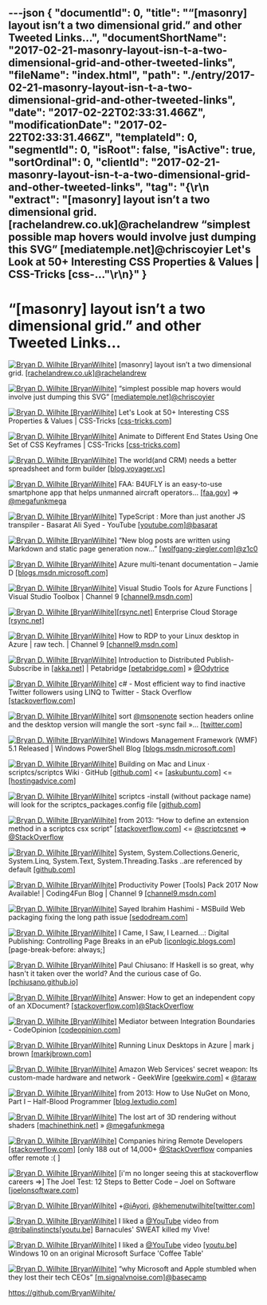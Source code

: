 ---json
{
  "documentId": 0,
  "title": "“[masonry] layout isn’t a two dimensional grid.” and other Tweeted Links…",
  "documentShortName": "2017-02-21-masonry-layout-isn-t-a-two-dimensional-grid-and-other-tweeted-links",
  "fileName": "index.html",
  "path": "./entry/2017-02-21-masonry-layout-isn-t-a-two-dimensional-grid-and-other-tweeted-links",
  "date": "2017-02-22T02:33:31.466Z",
  "modificationDate": "2017-02-22T02:33:31.466Z",
  "templateId": 0,
  "segmentId": 0,
  "isRoot": false,
  "isActive": true,
  "sortOrdinal": 0,
  "clientId": "2017-02-21-masonry-layout-isn-t-a-two-dimensional-grid-and-other-tweeted-links",
  "tag": "{\r\n  \"extract\": \"[masonry] layout isn’t a two dimensional grid. [rachelandrew.co.uk]@rachelandrew “simplest possible map hovers would involve just dumping this SVG” [mediatemple.net]@chriscoyier Let's Look at 50+ Interesting CSS Properties & Values | CSS-Tricks [css-...\"\r\n}"
}
---

# “[masonry] layout isn’t a two dimensional grid.” and other Tweeted Links…

[<img alt="Bryan D. Wilhite [BryanWilhite]" src="https://songhay.blob.core.windows.net/shared-social-twitter/BryanWilhite.jpeg">](http://songhayblog.azurewebsites.net/ "Bryan D. Wilhite [BryanWilhite]") [masonry] layout isn’t a two dimensional grid. [[rachelandrew.co.uk]](https://www.rachelandrew.co.uk/archives/2017/01/18/css-grid-one-layout-method-not-the-only-layout-method/)[@rachelandrew](http://twitter.com/rachelandrew)

[<img alt="Bryan D. Wilhite [BryanWilhite]" src="https://songhay.blob.core.windows.net/shared-social-twitter/BryanWilhite.jpeg">](http://songhayblog.azurewebsites.net/ "Bryan D. Wilhite [BryanWilhite]") “simplest possible map hovers would involve just dumping this SVG” [[mediatemple.net]](http://mediatemple.net/blog/tips/map-rollovers/)[@chriscoyier](http://twitter.com/chriscoyier)

[<img alt="Bryan D. Wilhite [BryanWilhite]" src="https://songhay.blob.core.windows.net/shared-social-twitter/BryanWilhite.jpeg">](http://songhayblog.azurewebsites.net/ "Bryan D. Wilhite [BryanWilhite]") Let's Look at 50+ Interesting CSS Properties & Values | CSS-Tricks [[css-tricks.com]](https://css-tricks.com/lets-look-50-interesting-css-properties-values/)

[<img alt="Bryan D. Wilhite [BryanWilhite]" src="https://songhay.blob.core.windows.net/shared-social-twitter/BryanWilhite.jpeg">](http://songhayblog.azurewebsites.net/ "Bryan D. Wilhite [BryanWilhite]") Animate to Different End States Using One Set of CSS Keyframes | CSS-Tricks [[css-tricks.com]](https://css-tricks.com/animate-different-end-states-using-one-set-css-keyframes/)

[<img alt="Bryan D. Wilhite [BryanWilhite]" src="https://songhay.blob.core.windows.net/shared-social-twitter/BryanWilhite.jpeg">](http://songhayblog.azurewebsites.net/ "Bryan D. Wilhite [BryanWilhite]") The world(and CRM) needs a better spreadsheet and form builder [[blog.voyager.vc]](http://blog.voyager.vc/the-world-needs-a-better-spreadsheet/)

[<img alt="Bryan D. Wilhite [BryanWilhite]" src="https://songhay.blob.core.windows.net/shared-social-twitter/BryanWilhite.jpeg">](http://songhayblog.azurewebsites.net/ "Bryan D. Wilhite [BryanWilhite]") FAA: B4UFLY is an easy-to-use smartphone app that helps unmanned aircraft operators… [[faa.gov]](https://www.faa.gov/uas/where_to_fly/b4ufly/) => [@megafunkmega](http://twitter.com/megafunkmega)

[<img alt="Bryan D. Wilhite [BryanWilhite]" src="https://songhay.blob.core.windows.net/shared-social-twitter/BryanWilhite.jpeg">](http://songhayblog.azurewebsites.net/ "Bryan D. Wilhite [BryanWilhite]") TypeScript : More than just another JS transpiler - Basarat Ali Syed - YouTube [[youtube.com]](https://www.youtube.com/watch?v=wuPSYRi7Pt8)[@basarat](http://twitter.com/basarat)

[<img alt="Bryan D. Wilhite [BryanWilhite]" src="https://songhay.blob.core.windows.net/shared-social-twitter/BryanWilhite.jpeg">](http://songhayblog.azurewebsites.net/ "Bryan D. Wilhite [BryanWilhite]") “New blog posts are written using Markdown and static page generation now…” [[wolfgang-ziegler.com]](http://www.wolfgang-ziegler.com/Blog/new-year-new-blog)[@z1c0](http://twitter.com/z1c0)

[<img alt="Bryan D. Wilhite [BryanWilhite]" src="https://songhay.blob.core.windows.net/shared-social-twitter/BryanWilhite.jpeg">](http://songhayblog.azurewebsites.net/ "Bryan D. Wilhite [BryanWilhite]") Azure multi-tenant documentation – Jamie D [[blogs.msdn.microsoft.com]](https://blogs.msdn.microsoft.com/jamiedalton/2017/01/18/azure-multi-tenancy-documentation/)

[<img alt="Bryan D. Wilhite [BryanWilhite]" src="https://songhay.blob.core.windows.net/shared-social-twitter/BryanWilhite.jpeg">](http://songhayblog.azurewebsites.net/ "Bryan D. Wilhite [BryanWilhite]") Visual Studio Tools for Azure Functions | Visual Studio Toolbox | Channel 9 [[channel9.msdn.com]](https://channel9.msdn.com/Shows/Visual-Studio-Toolbox/Visual-Studio-Tools-for-Azure-Functions)

[<img alt="Bryan D. Wilhite [BryanWilhite]" src="https://songhay.blob.core.windows.net/shared-social-twitter/BryanWilhite.jpeg">](http://songhayblog.azurewebsites.net/ "Bryan D. Wilhite [BryanWilhite]")[[rsync.net]](http://rsync.net) Enterprise Cloud Storage [[rsync.net]](http://www.rsync.net/index.html)

[<img alt="Bryan D. Wilhite [BryanWilhite]" src="https://songhay.blob.core.windows.net/shared-social-twitter/BryanWilhite.jpeg">](http://songhayblog.azurewebsites.net/ "Bryan D. Wilhite [BryanWilhite]") How to RDP to your Linux desktop in Azure | raw tech. | Channel 9 [[channel9.msdn.com]](https://channel9.msdn.com/Blogs/raw-tech/How-to-RDP-to-your-Linux-desktop-in-Azure)

[<img alt="Bryan D. Wilhite [BryanWilhite]" src="https://songhay.blob.core.windows.net/shared-social-twitter/BryanWilhite.jpeg">](http://songhayblog.azurewebsites.net/ "Bryan D. Wilhite [BryanWilhite]") Introduction to Distributed Publish-Subscribe in [[akka.net]](http://Akka.NET) | Petabridge [[petabridge.com]](https://petabridge.com/blog/distributed-pub-sub-intro-akkadotnet/) » [@Odytrice](http://twitter.com/Odytrice)

[<img alt="Bryan D. Wilhite [BryanWilhite]" src="https://songhay.blob.core.windows.net/shared-social-twitter/BryanWilhite.jpeg">](http://songhayblog.azurewebsites.net/ "Bryan D. Wilhite [BryanWilhite]") c# - Most efficient way to find inactive Twitter followers using LINQ to Twitter - Stack Overflow [[stackoverflow.com]](http://stackoverflow.com/questions/34245911/most-efficient-way-to-find-inactive-twitter-followers-using-linq-to-twitter)

[<img alt="Bryan D. Wilhite [BryanWilhite]" src="https://songhay.blob.core.windows.net/shared-social-twitter/BryanWilhite.jpeg">](http://songhayblog.azurewebsites.net/ "Bryan D. Wilhite [BryanWilhite]") sort [@msonenote](http://twitter.com/msonenote) section headers online and the desktop version will mangle the sort -sync fail »… [[twitter.com]](https://twitter.com/i/web/status/831971838272040960)

[<img alt="Bryan D. Wilhite [BryanWilhite]" src="https://songhay.blob.core.windows.net/shared-social-twitter/BryanWilhite.jpeg">](http://songhayblog.azurewebsites.net/ "Bryan D. Wilhite [BryanWilhite]") Windows Management Framework (WMF) 5.1 Released | Windows PowerShell Blog [[blogs.msdn.microsoft.com]](https://blogs.msdn.microsoft.com/powershell/2017/01/19/windows-management-framework-wmf-5-1-released/)

[<img alt="Bryan D. Wilhite [BryanWilhite]" src="https://songhay.blob.core.windows.net/shared-social-twitter/BryanWilhite.jpeg">](http://songhayblog.azurewebsites.net/ "Bryan D. Wilhite [BryanWilhite]") Building on Mac and Linux · scriptcs/scriptcs Wiki · GitHub [[github.com]](https://github.com/scriptcs/scriptcs/wiki/Building-on-Mac-and-Linux) <= [[askubuntu.com]](http://askubuntu.com/questions/497358/how-to-install-mono-on-ubuntu-64-bit-v14-04?platform=hootsuite) <= [[hostingadvice.com]](http://www.hostingadvice.com/how-to/set-command-aliases-linuxubuntudebian/?platform=hootsuite)

[<img alt="Bryan D. Wilhite [BryanWilhite]" src="https://songhay.blob.core.windows.net/shared-social-twitter/BryanWilhite.jpeg">](http://songhayblog.azurewebsites.net/ "Bryan D. Wilhite [BryanWilhite]") scriptcs -install (without package name) will look for the scriptcs_packages.config file [[github.com]](https://github.com/scriptcs/scriptcs)

[<img alt="Bryan D. Wilhite [BryanWilhite]" src="https://songhay.blob.core.windows.net/shared-social-twitter/BryanWilhite.jpeg">](http://songhayblog.azurewebsites.net/ "Bryan D. Wilhite [BryanWilhite]") from 2013: “How to define an extension method in a scriptcs csx script” [[stackoverflow.com]](http://stackoverflow.com/a/17005964/22944?stw=2) <= [@scriptcsnet](http://twitter.com/scriptcsnet) => [@StackOverflow](http://twitter.com/StackOverflow)

[<img alt="Bryan D. Wilhite [BryanWilhite]" src="https://songhay.blob.core.windows.net/shared-social-twitter/BryanWilhite.jpeg">](http://songhayblog.azurewebsites.net/ "Bryan D. Wilhite [BryanWilhite]") System, System.Collections.Generic, System.Linq, System.Text, System.Threading.Tasks ..are referenced by default [[github.com]](https://github.com/scriptcs/scriptcs/wiki/Writing-a-script#referencing-assemblies)

[<img alt="Bryan D. Wilhite [BryanWilhite]" src="https://songhay.blob.core.windows.net/shared-social-twitter/BryanWilhite.jpeg">](http://songhayblog.azurewebsites.net/ "Bryan D. Wilhite [BryanWilhite]") Productivity Power [Tools] Pack 2017 Now Available! | Coding4Fun Blog | Channel 9 [[channel9.msdn.com]](https://channel9.msdn.com/coding4fun/blog/Productivity-Power-Tools-Pack-2017-Now-Available)

[<img alt="Bryan D. Wilhite [BryanWilhite]" src="https://songhay.blob.core.windows.net/shared-social-twitter/BryanWilhite.jpeg">](http://songhayblog.azurewebsites.net/ "Bryan D. Wilhite [BryanWilhite]") Sayed Ibrahim Hashimi - MSBuild Web packaging fixing the long path issue [[sedodream.com]](http://sedodream.com/2013/01/13/WebPackagingFixingTheLongPathIssue.aspx)

[<img alt="Bryan D. Wilhite [BryanWilhite]" src="https://songhay.blob.core.windows.net/shared-social-twitter/BryanWilhite.jpeg">](http://songhayblog.azurewebsites.net/ "Bryan D. Wilhite [BryanWilhite]") I Came, I Saw, I Learned...: Digital Publishing: Controlling Page Breaks in an ePub [[iconlogic.blogs.com]](http://iconlogic.blogs.com/weblog/2013/04/digital-publishing-controlling-page-breaks-in-an-epub.html) [page-break-before: always;]

[<img alt="Bryan D. Wilhite [BryanWilhite]" src="https://songhay.blob.core.windows.net/shared-social-twitter/BryanWilhite.jpeg">](http://songhayblog.azurewebsites.net/ "Bryan D. Wilhite [BryanWilhite]") Paul Chiusano: If Haskell is so great, why hasn't it taken over the world? And the curious case of Go. [[pchiusano.github.io]](https://pchiusano.github.io/2017-01-20/why-not-haskell.html)

[<img alt="Bryan D. Wilhite [BryanWilhite]" src="https://songhay.blob.core.windows.net/shared-social-twitter/BryanWilhite.jpeg">](http://songhayblog.azurewebsites.net/ "Bryan D. Wilhite [BryanWilhite]") Answer: How to get an independent copy of an XDocument? [[stackoverflow.com]](http://stackoverflow.com/a/15782904/22944?stw=2)[@StackOverflow](http://twitter.com/StackOverflow)

[<img alt="Bryan D. Wilhite [BryanWilhite]" src="https://songhay.blob.core.windows.net/shared-social-twitter/BryanWilhite.jpeg">](http://songhayblog.azurewebsites.net/ "Bryan D. Wilhite [BryanWilhite]") Mediator between Integration Boundaries - CodeOpinion [[codeopinion.com]](http://codeopinion.com/mediator-between-integration-boundaries/)

[<img alt="Bryan D. Wilhite [BryanWilhite]" src="https://songhay.blob.core.windows.net/shared-social-twitter/BryanWilhite.jpeg">](http://songhayblog.azurewebsites.net/ "Bryan D. Wilhite [BryanWilhite]") Running Linux Desktops in Azure | mark j brown [[markjbrown.com]](https://markjbrown.com/linux-desktops-in-azure/)

[<img alt="Bryan D. Wilhite [BryanWilhite]" src="https://songhay.blob.core.windows.net/shared-social-twitter/BryanWilhite.jpeg">](http://songhayblog.azurewebsites.net/ "Bryan D. Wilhite [BryanWilhite]") Amazon Web Services' secret weapon: Its custom-made hardware and network - GeekWire [[geekwire.com]](http://www.geekwire.com/2017/amazon-web-services-secret-weapon-custom-made-hardware-network/) « [@taraw](http://twitter.com/taraw)

[<img alt="Bryan D. Wilhite [BryanWilhite]" src="https://songhay.blob.core.windows.net/shared-social-twitter/BryanWilhite.jpeg">](http://songhayblog.azurewebsites.net/ "Bryan D. Wilhite [BryanWilhite]") from 2013: How to Use NuGet on Mono, Part I – Half-Blood Programmer [[blog.lextudio.com]](https://blog.lextudio.com/2013/01/how-to-use-nuget-on-mono-part-i/)

[<img alt="Bryan D. Wilhite [BryanWilhite]" src="https://songhay.blob.core.windows.net/shared-social-twitter/BryanWilhite.jpeg">](http://songhayblog.azurewebsites.net/ "Bryan D. Wilhite [BryanWilhite]") The lost art of 3D rendering without shaders [[machinethink.net]](http://machinethink.net/blog/3d-rendering-without-shaders/) » [@megafunkmega](http://twitter.com/megafunkmega)

[<img alt="Bryan D. Wilhite [BryanWilhite]" src="https://songhay.blob.core.windows.net/shared-social-twitter/BryanWilhite.jpeg">](http://songhayblog.azurewebsites.net/ "Bryan D. Wilhite [BryanWilhite]") Companies hiring Remote Developers [[stackoverflow.com]](https://stackoverflow.com/jobs/companies?r=true) [only 188 out of 14,000+ [@StackOverflow](http://twitter.com/StackOverflow) companies offer remote :( ]

[<img alt="Bryan D. Wilhite [BryanWilhite]" src="https://songhay.blob.core.windows.net/shared-social-twitter/BryanWilhite.jpeg">](http://songhayblog.azurewebsites.net/ "Bryan D. Wilhite [BryanWilhite]") [i'm no longer seeing this at stackoverflow careers =>] The Joel Test: 12 Steps to Better Code – Joel on Software [[joelonsoftware.com]](https://www.joelonsoftware.com/2000/08/09/the-joel-test-12-steps-to-better-code/)

[<img alt="Bryan D. Wilhite [BryanWilhite]" src="https://songhay.blob.core.windows.net/shared-social-twitter/BryanWilhite.jpeg">](http://songhayblog.azurewebsites.net/ "Bryan D. Wilhite [BryanWilhite]") +[@iAyori](http://twitter.com/iAyori), [@khemenutwilhite](http://twitter.com/khemenutwilhite)[[twitter.com]](https://twitter.com/GeeksOfColor/status/817185529515151361)

[<img alt="Bryan D. Wilhite [BryanWilhite]" src="https://songhay.blob.core.windows.net/shared-social-twitter/BryanWilhite.jpeg">](http://songhayblog.azurewebsites.net/ "Bryan D. Wilhite [BryanWilhite]") I liked a [@YouTube](http://twitter.com/YouTube) video from [@tribalinstincts](http://twitter.com/tribalinstincts)[[youtu.be]](http://youtu.be/ABCGqYzMDyw?a) Barnacules' SWEAT killed my Vive!

[<img alt="Bryan D. Wilhite [BryanWilhite]" src="https://songhay.blob.core.windows.net/shared-social-twitter/BryanWilhite.jpeg">](http://songhayblog.azurewebsites.net/ "Bryan D. Wilhite [BryanWilhite]") I liked a [@YouTube](http://twitter.com/YouTube) video [[youtu.be]](http://youtu.be/z8tTxGGjnZc?a) Windows 10 on an original Microsoft Surface 'Coffee Table'

[<img alt="Bryan D. Wilhite [BryanWilhite]" src="https://songhay.blob.core.windows.net/shared-social-twitter/BryanWilhite.jpeg">](http://songhayblog.azurewebsites.net/ "Bryan D. Wilhite [BryanWilhite]") “why Microsoft and Apple stumbled when they lost their tech CEOs” [[m.signalvnoise.com]](https://m.signalvnoise.com/this-is-why-we-have-working-managers-at-basecamp-and-why-microsoft-and-apple-stumbled-when-they-ac8e1ebd444c#.ez73zaas2)[@basecamp](http://twitter.com/basecamp)

<https://github.com/BryanWilhite/>
